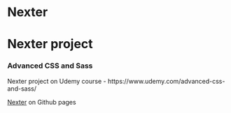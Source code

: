 # Nexter
<h1>Nexter project</h1>
<h3>Advanced CSS and Sass</h3>
Nexter project on Udemy course - https://www.udemy.com/advanced-css-and-sass/
<p><a href="https://romanyusupov2016.github.io/Nexter/index.html">Nexter</a> on Github pages</p>